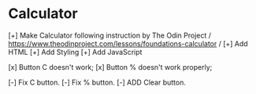 # Calculator
<!-- Finish -->
[+] Make Calculator following instruction by The Odin Project / https://www.theodinproject.com/lessons/foundations-calculator /
[+] Add HTML
[+] Add Styling 
[+] Add JavaScript



<!-- Doesn't work  -->
[x] Button C doesn't work;
[x] Button % doesn't work properly;


<!-- TO DO -->

[-] Fix C button.
[-] Fix % button.
[-] ADD Clear button.